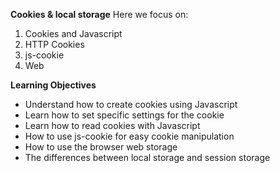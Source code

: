 **Cookies & local storage**
Here we focus on:
1. Cookies and Javascript
2. HTTP Cookies
3. js-cookie
4. Web 

**Learning Objectives**
- Understand how to create cookies using Javascript
- Learn how to set specific settings for the cookie
- Learn how to read cookies with Javascript
- How to use js-cookie for easy cookie manipulation
- How to use the browser web storage
- The differences between local storage and session storage
